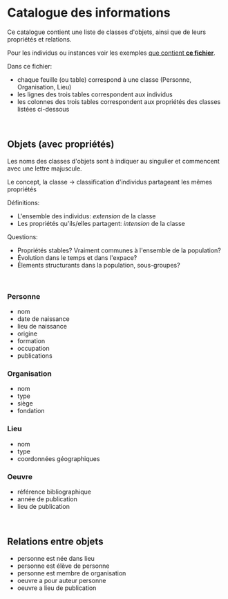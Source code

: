 # Catalogue des informations

Ce catalogue contient une liste de classes d'objets, ainsi que de leurs propriétés et relations. 

Pour les individus ou instances voir les exemples [que contient __ce fichier__](https://github.com/Sciences-historiques-numeriques/astronomers/blob/main/documents/astronomers_liste_informations.xlsx). 


Dans ce fichier:
  * chaque feuille (ou table) correspond à une classe (Personne, Organisation, Lieu)
  * les lignes des trois tables correspondent aux individus
  * les colonnes des trois tables correspondent aux propriétés des classes listées ci-dessous

<br/>

##  Objets (avec propriétés)

Les noms des classes d'objets sont à indiquer au singulier et commencent avec une lettre majuscule.


Le concept, la classe -> classification d'individus partageant les mêmes propriétés

Définitions:
*  L'ensemble des individus: _extension_ de la classe
*  Les propriétés qu'ils/elles partagent: _intension_ de la classe



Questions:

*  Propriétés stables? Vraiment communes à l'ensemble de la population?
*  Évolution dans le temps et dans l'expace?
*  Élements structurants dans la population, sous-groupes?

<br/>

### Personne
- nom
- date de naissance
- lieu de naissance
- origine
- formation
- occupation
- publications


### Organisation
- nom
- type
- siège
- fondation


### Lieu
- nom
- type
- coordonnées géographiques

### Oeuvre
- référence bibliographique
- année de publication
- lieu de publication


<br/>

## Relations entre objets

- personne est née dans lieu
- personne est élève de personne
- personne est membre de organisation
- oeuvre a pour auteur personne
- oeuvre a lieu de publication  
